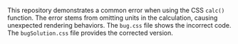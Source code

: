 This repository demonstrates a common error when using the CSS `calc()` function.  The error stems from omitting units in the calculation, causing unexpected rendering behaviors. The `bug.css` file shows the incorrect code.  The `bugSolution.css` file provides the corrected version.